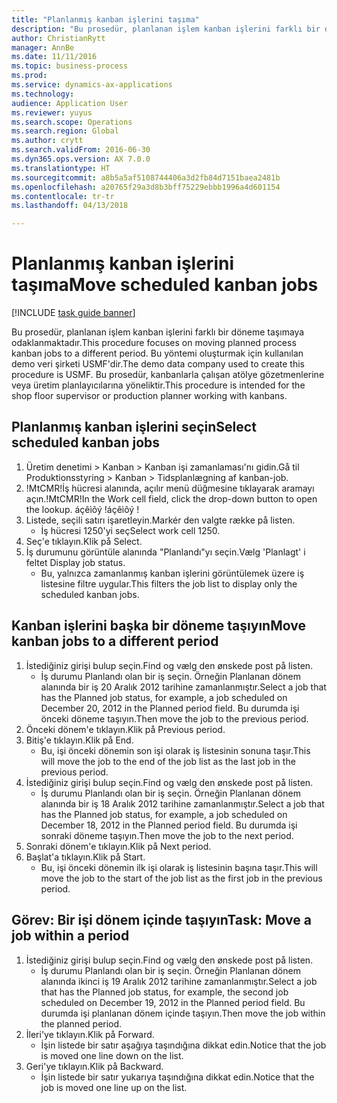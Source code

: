 ```yaml
--- 
title: "Planlanmış kanban işlerini taşıma"
description: "Bu prosedür, planlanan işlem kanban işlerini farklı bir döneme taşımaya odaklanmaktadır."
author: ChristianRytt
manager: AnnBe
ms.date: 11/11/2016
ms.topic: business-process
ms.prod: 
ms.service: dynamics-ax-applications
ms.technology: 
audience: Application User
ms.reviewer: yuyus
ms.search.scope: Operations
ms.search.region: Global
ms.author: crytt
ms.search.validFrom: 2016-06-30
ms.dyn365.ops.version: AX 7.0.0
ms.translationtype: HT
ms.sourcegitcommit: a8b5a5af5108744406a3d2fb84d7151baea2481b
ms.openlocfilehash: a20765f29a3d8b3bff75229ebbb1996a4d601154
ms.contentlocale: tr-tr
ms.lasthandoff: 04/13/2018

---
```

# <a name="move-scheduled-kanban-jobs"></a><span data-ttu-id="55267-103">Planlanmış kanban işlerini taşıma</span><span class="sxs-lookup"><span data-stu-id="55267-103">Move scheduled kanban jobs</span></span>

[!INCLUDE [task guide banner](../../includes/task-guide-banner.md)]

<span data-ttu-id="55267-104">Bu prosedür, planlanan işlem kanban işlerini farklı bir döneme taşımaya odaklanmaktadır.</span><span class="sxs-lookup"><span data-stu-id="55267-104">This procedure focuses on moving planned process kanban jobs to a different period.</span></span> <span data-ttu-id="55267-105">Bu yöntemi oluşturmak için kullanılan demo veri şirketi USMF'dir.</span><span class="sxs-lookup"><span data-stu-id="55267-105">The demo data company used to create this procedure is USMF.</span></span> <span data-ttu-id="55267-106">Bu prosedür, kanbanlarla çalışan atölye gözetmenlerine veya üretim planlayıcılarına yöneliktir.</span><span class="sxs-lookup"><span data-stu-id="55267-106">This procedure is intended for the shop floor supervisor or production planner working with kanbans.</span></span>


## <a name="select-scheduled-kanban-jobs"></a><span data-ttu-id="55267-107">Planlanmış kanban işlerini seçin</span><span class="sxs-lookup"><span data-stu-id="55267-107">Select scheduled kanban jobs</span></span>
1. <span data-ttu-id="55267-108">Üretim denetimi > Kanban > Kanban işi zamanlaması'nı gidin.</span><span class="sxs-lookup"><span data-stu-id="55267-108">Gå til Produktionsstyring > Kanban > Tidsplanlægning af kanban-job.</span></span>
2. <span data-ttu-id="55267-109">!MtCMR!İş hücresi alanında, açılır menü düğmesine tıklayarak aramayı açın.</span><span class="sxs-lookup"><span data-stu-id="55267-109">!MtCMR!In the Work cell field, click the drop-down button to open the lookup.</span></span> <span data-ttu-id="55267-110">áçêìõý !</span><span class="sxs-lookup"><span data-stu-id="55267-110">áçêìõý !</span></span>
3. <span data-ttu-id="55267-111">Listede, seçili satırı işaretleyin.</span><span class="sxs-lookup"><span data-stu-id="55267-111">Markér den valgte række på listen.</span></span>
    * <span data-ttu-id="55267-112">İş hücresi 1250'yi seç</span><span class="sxs-lookup"><span data-stu-id="55267-112">Select work cell 1250.</span></span>  
4. <span data-ttu-id="55267-113">Seç'e tıklayın.</span><span class="sxs-lookup"><span data-stu-id="55267-113">Klik på Select.</span></span>
5. <span data-ttu-id="55267-114">İş durumunu görüntüle alanında "Planlandı"yı seçin.</span><span class="sxs-lookup"><span data-stu-id="55267-114">Vælg 'Planlagt' i feltet Display job status.</span></span>
    * <span data-ttu-id="55267-115">Bu, yalnızca zamanlanmış kanban işlerini görüntülemek üzere iş listesine filtre uygular.</span><span class="sxs-lookup"><span data-stu-id="55267-115">This filters the job list to display only the scheduled kanban jobs.</span></span>  

## <a name="move-kanban-jobs-to-a-different-period"></a><span data-ttu-id="55267-116">Kanban işlerini başka bir döneme taşıyın</span><span class="sxs-lookup"><span data-stu-id="55267-116">Move kanban jobs to a different period</span></span>
1. <span data-ttu-id="55267-117">İstediğiniz girişi bulup seçin.</span><span class="sxs-lookup"><span data-stu-id="55267-117">Find og vælg den ønskede post på listen.</span></span>
    * <span data-ttu-id="55267-118">İş durumu Planlandı olan bir iş seçin. Örneğin Planlanan dönem alanında bir iş 20 Aralık 2012  tarihine zamanlanmıştır.</span><span class="sxs-lookup"><span data-stu-id="55267-118">Select a job that has the Planned job status, for example, a job scheduled on December 20, 2012  in the Planned period field.</span></span> <span data-ttu-id="55267-119">Bu durumda işi önceki döneme taşıyın.</span><span class="sxs-lookup"><span data-stu-id="55267-119">Then move the job to the previous period.</span></span>  
2. <span data-ttu-id="55267-120">Önceki dönem'e tıklayın.</span><span class="sxs-lookup"><span data-stu-id="55267-120">Klik på Previous period.</span></span>
3. <span data-ttu-id="55267-121">Bitiş'e tıklayın.</span><span class="sxs-lookup"><span data-stu-id="55267-121">Klik på End.</span></span>
    * <span data-ttu-id="55267-122">Bu, işi önceki dönemin son işi olarak iş listesinin sonuna taşır.</span><span class="sxs-lookup"><span data-stu-id="55267-122">This will move the job to the end of the job list as the last job in the previous period.</span></span>  
4. <span data-ttu-id="55267-123">İstediğiniz girişi bulup seçin.</span><span class="sxs-lookup"><span data-stu-id="55267-123">Find og vælg den ønskede post på listen.</span></span>
    * <span data-ttu-id="55267-124">İş durumu Planlandı olan bir iş seçin. Örneğin Planlanan dönem alanında bir iş 18 Aralık 2012 tarihine zamanlanmıştır.</span><span class="sxs-lookup"><span data-stu-id="55267-124">Select a job that has the Planned job status, for example, a job scheduled on December 18, 2012 in the Planned period field.</span></span> <span data-ttu-id="55267-125">Bu durumda işi sonraki döneme taşıyın.</span><span class="sxs-lookup"><span data-stu-id="55267-125">Then move the job to the next period.</span></span>  
5. <span data-ttu-id="55267-126">Sonraki dönem'e tıklayın.</span><span class="sxs-lookup"><span data-stu-id="55267-126">Klik på Next period.</span></span>
6. <span data-ttu-id="55267-127">Başlat'a tıklayın.</span><span class="sxs-lookup"><span data-stu-id="55267-127">Klik på Start.</span></span>
    * <span data-ttu-id="55267-128">Bu, işi önceki dönemin ilk işi olarak iş listesinin başına taşır.</span><span class="sxs-lookup"><span data-stu-id="55267-128">This will move the job to the start of the job list as the first job in the previous period.</span></span>  

## <a name="task-move-a-job-within-a-period"></a><span data-ttu-id="55267-129">Görev: Bir işi dönem içinde taşıyın</span><span class="sxs-lookup"><span data-stu-id="55267-129">Task: Move a job within a period</span></span>
1. <span data-ttu-id="55267-130">İstediğiniz girişi bulup seçin.</span><span class="sxs-lookup"><span data-stu-id="55267-130">Find og vælg den ønskede post på listen.</span></span>
    * <span data-ttu-id="55267-131">İş durumu Planlandı olan bir iş seçin. Örneğin Planlanan dönem alanında ikinci iş 19 Aralık 2012 tarihine zamanlanmıştır.</span><span class="sxs-lookup"><span data-stu-id="55267-131">Select a job that has the Planned job status, for example, the second job scheduled on December 19, 2012 in the Planned period field.</span></span> <span data-ttu-id="55267-132">Bu durumda işi planlanan dönem içinde taşıyın.</span><span class="sxs-lookup"><span data-stu-id="55267-132">Then move the job within the planned period.</span></span>  
2. <span data-ttu-id="55267-133">İleri'ye tıklayın.</span><span class="sxs-lookup"><span data-stu-id="55267-133">Klik på Forward.</span></span>
    * <span data-ttu-id="55267-134">İşin listede bir satır aşağıya taşındığına dikkat edin.</span><span class="sxs-lookup"><span data-stu-id="55267-134">Notice that the job is moved one line down on the list.</span></span>  
3. <span data-ttu-id="55267-135">Geri'ye tıklayın.</span><span class="sxs-lookup"><span data-stu-id="55267-135">Klik på Backward.</span></span>
    * <span data-ttu-id="55267-136">İşin listede bir satır yukarıya taşındığına dikkat edin.</span><span class="sxs-lookup"><span data-stu-id="55267-136">Notice that the job is moved one line up on the list.</span></span>  



